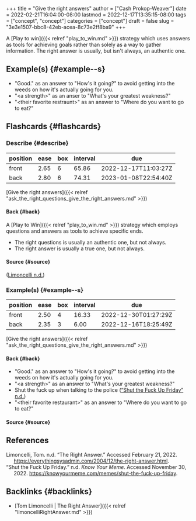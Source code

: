 +++
title = "Give the right answers"
author = ["Cash Prokop-Weaver"]
date = 2022-02-21T16:04:00-08:00
lastmod = 2022-12-17T13:35:15-08:00
tags = ["concept", "concept"]
categories = ["concept"]
draft = false
slug = "3e3e1507-bbc8-42eb-acea-8c73e2ff8ba9"
+++

A [Play to win]({{< relref "play_to_win.md" >}}) strategy which uses answers as tools for achieving goals rather than solely as a way to gather information. The right answer is usually, but isn't always, an authentic one.


## Example(s) {#example--s}

-   "Good." as an answer to "How's it going?" to avoid getting into the weeds on how it's actually going for you.
-   "&lt;a strength&gt;" as an anser to "What's your greatest weakness?"
-   "&lt;their favorite restraunt&gt;" as an answer to "Where do you want to go to eat?"


## Flashcards {#flashcards}


### Describe {#describe}

| position | ease | box | interval | due                  |
|----------|------|-----|----------|----------------------|
| front    | 2.65 | 6   | 65.86    | 2022-12-17T11:03:27Z |
| back     | 2.80 | 6   | 74.31    | 2023-01-08T22:54:40Z |

[Give the right answers]({{< relref "ask_the_right_questions_give_the_right_answers.md" >}})


#### Back {#back}

A [Play to Win]({{< relref "play_to_win.md" >}}) strategy which employs questions and answers as tools to achieve specific ends.

-   The right questions is usually an authentic one, but not always.
-   The right answer is usually a true one, but not always.


#### Source {#source}

(<a href="#citeproc_bib_item_1">Limoncelli n.d.</a>)


### Example(s) {#example--s}

| position | ease | box | interval | due                  |
|----------|------|-----|----------|----------------------|
| front    | 2.50 | 4   | 16.33    | 2022-12-30T01:27:29Z |
| back     | 2.35 | 3   | 6.00     | 2022-12-16T18:25:49Z |

[Give the right answers]({{< relref "ask_the_right_questions_give_the_right_answers.md" >}})


#### Back {#back}

-   "Good." as an answer to "How's it going?" to avoid getting into the weeds on how it's actually going for you.
-   "&lt;a strength&gt;" as an answer to "What's your greatest weakness?"
-   Shut the fuck up when talking to the police (<a href="#citeproc_bib_item_2">“Shut the Fuck Up Friday” n.d.</a>)
-   "&lt;their favorite restaurant&gt;" as an answer to "Where do you want to go to eat?"


#### Source {#source}

## References

<style>.csl-entry{text-indent: -1.5em; margin-left: 1.5em;}</style><div class="csl-bib-body">
  <div class="csl-entry"><a id="citeproc_bib_item_1"></a>Limoncelli, Tom. n.d. “The Right Answer.” Accessed February 21, 2022. <a href="https://everythingsysadmin.com/2004/12/the-right-answer.html">https://everythingsysadmin.com/2004/12/the-right-answer.html</a>.</div>
  <div class="csl-entry"><a id="citeproc_bib_item_2"></a>“Shut the Fuck Up Friday.” n.d. <i>Know Your Meme</i>. Accessed November 30, 2022. <a href="https://knowyourmeme.com/memes/shut-the-fuck-up-friday">https://knowyourmeme.com/memes/shut-the-fuck-up-friday</a>.</div>
</div>


## Backlinks {#backlinks}

-   [Tom Limoncelli | The Right Answer]({{< relref "limoncelliRightAnswer.md" >}})
